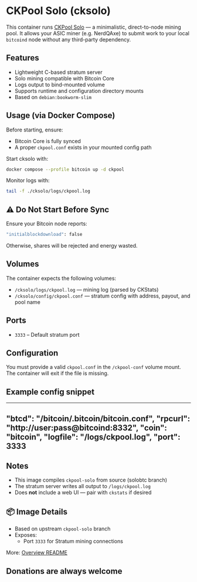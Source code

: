 # CKPool Solo (cksolo)
This container runs [CKPool Solo](https://bitbucket.org/ckolivas/ckpool-solo/src/solobtc/) — a minimalistic, direct-to-node mining pool. It allows your ASIC miner (e.g. NerdQAxe) to submit work to your local `bitcoind` node without any third-party dependency.

## Features
- Lightweight C-based stratum server  
- Solo mining compatible with Bitcoin Core  
- Logs output to bind-mounted volume  
- Supports runtime and configuration directory mounts  
- Based on `debian:bookworm-slim`  

## Usage (via Docker Compose)
Before starting, ensure:
- Bitcoin Core is fully synced  
- A proper `ckpool.conf` exists in your mounted config path

Start cksolo with:
```bash
docker compose --profile bitcoin up -d ckpool
```

Monitor logs with:
```bash
tail -f ./cksolo/logs/ckpool.log
```

## ⚠️ Do Not Start Before Sync

Ensure your Bitcoin node reports:
```bash
"initialblockdownload": false
```

Otherwise, shares will be rejected and energy wasted.

## Volumes
The container expects the following volumes:
- `/cksolo/logs/ckpool.log` — mining log (parsed by CKStats)
- `/cksolo/config/ckpool.conf` — stratum config with address, payout, and pool name

## Ports
- `3333` – Default stratum port

## Configuration
You must provide a valid `ckpool.conf` in the `/ckpool-conf` volume mount.  The container will exit if the file is missing.

## Example config snippet

---
"btcd": "/bitcoin/.bitcoin/bitcoin.conf",
"rpcurl": "http://user:pass@bitcoind:8332",
"coin": "bitcoin",
"logfile": "/logs/ckpool.log",
"port": 3333
---

## Notes
- This image compiles `ckpool-solo` from source (solobtc branch)  
- The stratum server writes all output to `/logs/ckpool.log`  
- Does **not** include a web UI — pair with `ckstats` if desired

## 📦 Image Details

- Based on upstream `ckpool-solo` branch
- Exposes:
  - Port `3333` for Stratum mining connections

More: [Overview README](https://github.com/magicdude4eva/btc-fullnode-stack)


## Donations are always welcome
